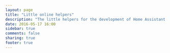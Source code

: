 ```yaml
---
layout: page
title: "Little online helpers"
description: "The little helpers for the development of Home Assistant."
date: 2016-05-17 16:00
sidebar: true
comments: false
sharing: true
footer: true
---
```


<script>
window.location = 'https://developers.home-assistant.io/en';
</script>